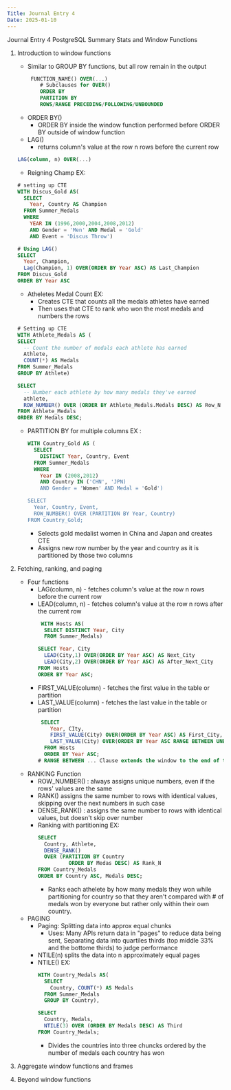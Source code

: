 ```yaml
---
Title: Journal Entry 4 
Date: 2025-01-10
---
```


Journal Entry 4
PostgreSQL Summary Stats and Window Functions
1. Introduction to window functions
   - Similar to GROUP BY functions, but all row remain in the output
     ```sql
      FUNCTION_NAME() OVER(...)
         # Subclauses for OVER() 
         ORDER BY
         PARTITION BY
         ROWS/RANGE PRECEDING/FOLLOWING/UNBOUNDED
     ```
    - ORDER BY()
      - ORDER BY inside the window function performed before ORDER BY outside of window function
    - LAG()
      - returns column's value at the row n rows before the current row 
    ```sql
    LAG(column, n) OVER(...)
    ```
      - Reigning Champ EX:
      ```sql
      # setting up CTE 
      WITH Discus_Gold AS(
        SELECT
          Year, Country AS Champion
        FROM Summer_Medals
        WHERE
          YEAR IN (1996,2000,2004,2008,2012)
          AND Gender = 'Men' AND Medal = 'Gold'
          AND Event = 'Discus Throw')

      # Using LAG() 
      SELECT
        Year, Champion,
        Lag(Champion, 1) OVER(ORDER BY Year ASC) AS Last_Champion
      FROM Discus_Gold
      ORDER BY Year ASC
    ```

      - Atheletes Medal Count EX:
         - Creates CTE that counts all the medals athletes have earned
         - Then uses that CTE to rank who won the most medals and numbers the rows
   
      ```sql
      # Setting up CTE
      WITH Athlete_Medals AS (
      SELECT
        -- Count the number of medals each athlete has earned
        Athlete,
        COUNT(*) AS Medals
      FROM Summer_Medals
      GROUP BY Athlete)
    
      SELECT
        -- Number each athlete by how many medals they've earned
        athlete,
        ROW_NUMBER() OVER (ORDER BY Athlete_Medals.Medals DESC) AS Row_N
      FROM Athlete_Medals
      ORDER BY Medals DESC;
      ```

    - PARTITION BY for multiple columns EX :
      ```sql
      WITH Country_Gold AS (
        SELECT
          DISTINCT Year, Country, Event
        FROM Summer_Medals
        WHERE
          Year IN (2008,2012)
          AND Country IN ('CHN', 'JPN)
          AND Gender = 'Women' AND Medal = 'Gold')

      SELECT
        Year, Country, Event,
        ROW_NUMBER() OVER (PARTITION BY Year, Country)
      FROM Country_Gold; 
      ```
        - Selects gold medalist women in China and Japan and creates CTE
        - Assigns new row number by the year and country as it is partitioned by those two columns
2. Fetching, ranking, and paging
   - Four functions
       - LAG(column, n) - fetches column's value at the row n rows before the current row
       - LEAD(column, n) - fetches column's value at the row n rows after the current row
           ```sql
            WITH Hosts AS(
             SELECT DISTINCT Year, City
             FROM Summer_Medals)

           SELECT Year, City
             LEAD(City,1) OVER(ORDER BY Year ASC) AS Next_City
             LEAD(City,2) OVER(ORDER BY Year ASC) AS After_Next_City
           FROM Hosts
           ORDER BY Year ASC; 
           ```
       - FIRST_VALUE(column) - fetches the first value in the table or partition
       - LAST_VALUE(column) - fetches the last value in the table or partition
           ```sql
            SELECT
               Year, CIty,
               FIRST_VALUE(City) OVER(ORDER BY Year ASC) AS First_City,
               LAST_VALUE(City) OVER(ORDER BY Year ASC RANGE BETWEEN UNBOUNDED PRECEDING AND UNBOUNDED FOLLOWING) AS Last_City
             FROM Hosts
             ORDER BY Year ASC;
           # RANGE BETWEEN ... Clause extends the window to the end of the table or partition 
           ```
   -  RANKING Function
       - ROW_NUMBER() : always assigns unique numbers, even if the rows' values are the same
       - RANK() assigns the same number to rows with identical values, skipping over the next numbers in such case
       - DENSE_RANK() : assigns the same number to rows with identical values, but doesn't skip over number
       - Ranking with partitioning EX:
         ```sql
         SELECT
           Country, Athlete,
           DENSE_RANK()
           OVER (PARTITION BY Country
                   ORDER BY Medas DESC) AS Rank_N
         FROM Country_Medals
         ORDER BY Country ASC, Medals DESC; 
         ```
           - Ranks each athelete by how many medals they won while partitioning for country so that they 
aren't compared with # of medals won by everyone but rather only within their own country.
    - PAGING
        - Paging: Splitting data into approx equal chunks
            - Uses: Many APIs return data in "pages" to reduce data being sent, Separating data into quartiles
thirds (top middle 33% and the bottome thirds) to judge performance
        - NTILE(n) splits the data into n approximately equal pages
        - NTILE() EX:
            ```sql
            WITH Country_Medals AS(
              SELECT
                Country, COUNT(*) AS Medals
              FROM Summer_Medals
              GROUP BY Country),

            SELECT
              Country, Medals,
              NTILE(3) OVER (ORDER BY Medals DESC) AS Third
            FROM Country_Medals; 
            ```
            - Divides the countries into three chuncks ordered by the number of medals each country has won 


4. Aggregate window functions and frames
5. Beyond window functions 
